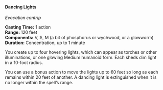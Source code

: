 #### Dancing Lights
<!-- markdownlint-disable link-image-reference-definitions -->
[_metadata_:spell_name]:- "Dancing Lights"
[_metadata_:spell_level]:- "0"
[_metadata_:spell_school]:- "evocation"
[_metadata_:ritual]:- "false"
[_metadata_:casting_time_amount]:- "1"
[_metadata_:casting_time_unit]:- "action"
[_metadata_:range]:- "120 feet"
[_metadata_:components_verbal]:- "true"
[_metadata_:components_somatic]:- "true"
[_metadata_:components_material]:- "true"
[_metadata_:components_material_description]:- "a bit of phosphorus or wychwood, or a glowworm"
[_metadata_:duration]:- "1 minute"
[_metadata_:concentration]:- "true"
[_metadata_:compared_to_wotc_srd_5.1]:- "mechanics_same_wording_different"
[_metadata_:compared_to_a5e_srd]:- "mechanics_same_wording_same"
<!-- markdownlint-disable-next-line no-emphasis-as-heading -->
_Evocation cantrip_

**Casting Time:** 1 action \
**Range:** 120 feet \
**Components:** V, S, M (a bit of phosphorus or wychwood, or a glowworm) \
**Duration:** Concentration, up to 1 minute

You create up to four hovering lights, which can appear as torches or other illuminations, or one glowing Medium humanoid form.
Each sheds dim light in a 10-foot radius.

You can use a bonus action to move the lights up to 60 feet so long as each remains within 20 feet of another.
A dancing light is extinguished when it is no longer within the spell’s range.
